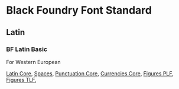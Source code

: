 # Black Foundry Font Standard

Latin
---------------------------

### BF Latin Basic
For Western European

[Latin Core](https://github.com/BlackFoundryCom/BF_font_standard/blob/main/Latin/latin_core.csv),
[Spaces](https://github.com/BlackFoundryCom/BF_font_standard/blob/main/Space/space_core.csv),
[Punctuation Core](https://github.com/BlackFoundryCom/BF_font_standard/blob/main/Punctuations/punctuation_core.csv), 
[Currencies Core](https://github.com/BlackFoundryCom/BF_font_standard/blob/main/Currencies/currencies_core.csv),
[Figures PLF](https://github.com/BlackFoundryCom/BF_font_standard/blob/main/Figures/figures_plf.csv), 
[Figures TLF](https://github.com/BlackFoundryCom/BF_font_standard/blob/main/Figures/figures_tlf.csv), 
